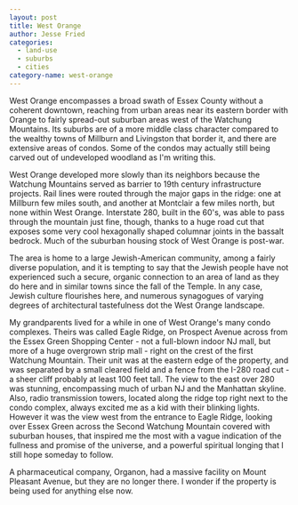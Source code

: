 ```yaml
---
layout: post
title: West Orange
author: Jesse Fried
categories:
  - land-use
  - suburbs
  - cities
category-name: west-orange
---
```


West Orange encompasses a broad swath of Essex County without a coherent downtown, reaching from urban areas near its eastern border with Orange to fairly spread-out suburban areas west of the Watchung Mountains. Its suburbs are of a more middle class character compared to the wealthy towns of Millburn and Livingston that border it, and there are extensive areas of condos. Some of the condos may actually still being carved out of undeveloped woodland as I'm writing this.

West Orange developed more slowly than its neighbors because the Watchung Mountains served as barrier to 19th century infrastructure projects. Rail lines were routed through the major gaps in the ridge: one at Millburn few miles south, and another at Montclair a few miles north, but none within West Orange. Interstate 280, built in the 60's, was able to pass through the mountain just fine, though, thanks to a huge road cut that exposes some very cool hexagonally shaped columnar joints in the bassalt bedrock. Much of the suburban housing stock of West Orange is post-war.

The area is home to a large Jewish-American community, among a fairly diverse population, and it is tempting to say that the Jewish people have not experienced such a secure, organic connection to an area of land as they do here and in similar towns since the fall of the Temple. In any case, Jewish culture flourishes here, and numerous synagogues of varying degrees of architectural tastefulness dot the West Orange landscape.

My grandparents lived for a while in one of West Orange's many condo complexes. Theirs was called Eagle Ridge, on Prospect Avenue across from the Essex Green Shopping Center - not a full-blown indoor NJ mall, but more of a huge overgrown strip mall - right on the crest of the first Watchung Mountain. Their unit was at the eastern edge of the property, and was separated by a small cleared field and a fence from the I-280 road cut - a sheer cliff probably at least 100 feet tall. The view to the east over 280 was stunning, encompassing much of urban NJ and the Manhattan skyline. Also, radio transmission towers, located along the ridge top right next to the condo complex, always excited me as a kid with their blinking lights. However it was the view west from the entrance to Eagle Ridge, looking over Essex Green across the Second Watchung Mountain covered with suburban houses, that inspired me the most with a vague indication of the fullness and promise of the universe, and a powerful spiritual longing that I still hope someday to follow.

A pharmaceutical company, Organon, had a massive facility on Mount Pleasant Avenue, but they are no longer there. I wonder if the property is being used for anything else now.
